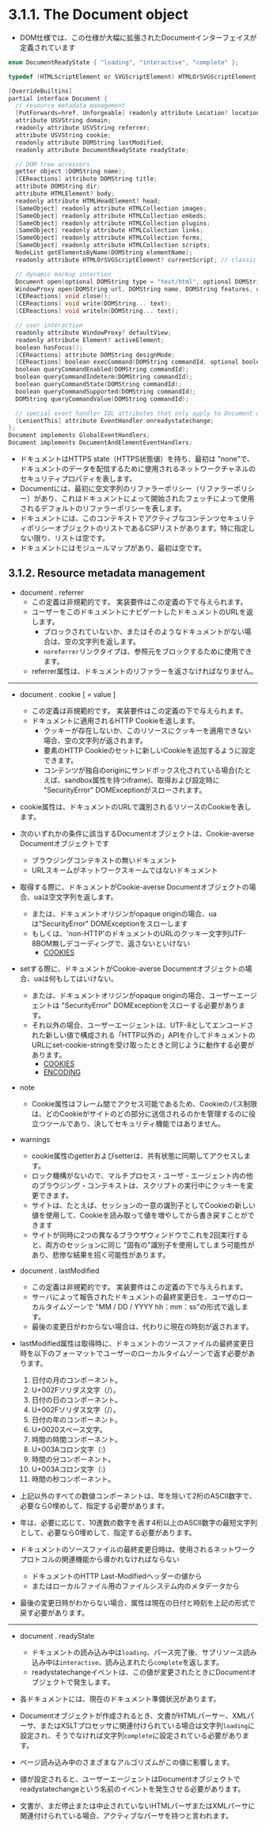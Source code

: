 # 3.1.1. The Document object

- DOM仕様では、この仕様が大幅に拡張されたDocumentインターフェイスが定義されています

```c
enum DocumentReadyState { "loading", "interactive", "complete" };

typedef (HTMLScriptElement or SVGScriptElement) HTMLOrSVGScriptElement;

[OverrideBuiltins]
partial interface Document {
  // resource metadata management
  [PutForwards=href, Unforgeable] readonly attribute Location? location;
  attribute USVString domain;
  readonly attribute USVString referrer;
  attribute USVString cookie;
  readonly attribute DOMString lastModified;
  readonly attribute DocumentReadyState readyState;

  // DOM tree accessors
  getter object (DOMString name);
  [CEReactions] attribute DOMString title;
  attribute DOMString dir;
  attribute HTMLElement? body;
  readonly attribute HTMLHeadElement? head;
  [SameObject] readonly attribute HTMLCollection images;
  [SameObject] readonly attribute HTMLCollection embeds;
  [SameObject] readonly attribute HTMLCollection plugins;
  [SameObject] readonly attribute HTMLCollection links;
  [SameObject] readonly attribute HTMLCollection forms;
  [SameObject] readonly attribute HTMLCollection scripts;
  NodeList getElementsByName(DOMString elementName);
  readonly attribute HTMLOrSVGScriptElement? currentScript; // classic scripts in a document tree only

  // dynamic markup insertion
  Document open(optional DOMString type = "text/html", optional DOMString replace = "");
  WindowProxy open(DOMString url, DOMString name, DOMString features, optional boolean replace = false);
  [CEReactions] void close();
  [CEReactions] void write(DOMString... text);
  [CEReactions] void writeln(DOMString... text);

  // user interaction
  readonly attribute WindowProxy? defaultView;
  readonly attribute Element? activeElement;
  boolean hasFocus();
  [CEReactions] attribute DOMString designMode;
  [CEReactions] boolean execCommand(DOMString commandId, optional boolean showUI = false, optional DOMString value = "");
  boolean queryCommandEnabled(DOMString commandId);
  boolean queryCommandIndeterm(DOMString commandId);
  boolean queryCommandState(DOMString commandId);
  boolean queryCommandSupported(DOMString commandId);
  DOMString queryCommandValue(DOMString commandId);

  // special event handler IDL attributes that only apply to Document objects
  [LenientThis] attribute EventHandler onreadystatechange;
};
Document implements GlobalEventHandlers;
Document implements DocumentAndElementEventHandlers;
```


- ドキュメントはHTTPS state（HTTPS状態値）を持ち、最初は "none"で、ドキュメントのデータを配信するために使用されるネットワークチャネルのセキュリティプロパティを表します。
- Documentには、最初に空文字列のリファラーポリシー（リファラーポリシー）があり、これはドキュメントによって開始されたフェッチによって使用されるデフォルトのリファラーポリシーを表します。
- ドキュメントには、このコンテキストでアクティブなコンテンツセキュリティポリシーオブジェクトのリストであるCSPリストがあります。特に指定しない限り、リストは空です。
- ドキュメントにはモジュールマップがあり、最初は空です。


## 3.1.2. Resource metadata management

- document . referrer
    - この定義は非規範的です。 実装要件はこの定義の下で与えられます。
    - ユーザーをこのドキュメントにナビゲートしたドキュメントのURLを返します。
        - ブロックされていないか、またはそのようなドキュメントがない場合は、空の文字列を返します。
        - `noreferrer`リンクタイプは、参照元をブロックするために使用できます。
    - referrer属性は、ドキュメントのリファラーを返さなければなりません。

***

- document . cookie [ = value ]
    - この定義は非規範的です。 実装要件はこの定義の下で与えられます。
    - ドキュメントに適用されるHTTP Cookieを返します。
        - クッキーが存在しないか、このリソースにクッキーを適用できない場合、空の文字列が返されます。
        - 要素のHTTP Cookieのセットに新しいCookieを追加するように設定できます。
        - コンテンツが独自のoriginにサンドボックス化されている場合(たとえば、sandbox属性を持つiframe)、取得および設定時に "SecurityError" DOMExceptionがスローされます。

- cookie属性は、ドキュメントのURLで識別されるリソースのCookieを表します。

- 次のいずれかの条件に該当するDocumentオブジェクトは、Cookie-averse Documentオブジェクトです
    - ブラウジングコンテキストの無いドキュメント
    - URLスキームがネットワークスキームではないドキュメント

- 取得する際に、ドキュメントがCookie-averse Documentオブジェクトの場合、uaは空文字列を返します。
    - または、ドキュメントオリジンがopaque originの場合、uaは"SecurityError" DOMExceptionをスローします
    - もしくは、'non-HTTP'のドキュメントのURLのクッキー文字列UTF-8BOM無しデコーディングで、返さないといけない
        - [COOKIES](https://www.w3.org/TR/html/references.html#biblio-cookies)

- setする際に、ドキュメントがCookie-averse Documentオブジェクトの場合、uaは何もしてはいけない。
    - または、ドキュメントオリジンがopaque originの場合、ユーザーエージェントは "SecurityError" DOMExceptionをスローする必要があります。
    - それ以外の場合、ユーザーエージェントは、UTF-8としてエンコードされた新しい値で構成される「HTTP以外の」APIを介してドキュメントのURLにset-cookie-stringを受け取ったときと同じように動作する必要があります。
        - [COOKIES](https://www.w3.org/TR/html/references.html#biblio-cookies)
        - [ENCODING](https://www.w3.org/TR/html/references.html#biblio-encoding)

- note
    - Cookie属性はフレーム間でアクセス可能であるため、Cookieのパス制限は、どのCookieがサイトのどの部分に送信されるのかを管理するのに役立つツールであり、決してセキュリティ機能ではありません。

- warnings
    - cookie属性のgetterおよびsetterは、共有状態に同期してアクセスします。
    - ロック機構がないので、マルチプロセス・ユーザ・エージェント内の他のブラウジング・コンテキストは、スクリプトの実行中にクッキーを変更できます。
    - サイトは、たとえば、セッションの一意の識別子としてCookieの新しい値を使用して、Cookieを読み取って値を増やしてから書き戻すことができます
    - サイトが同時に2つの異なるブラウザウィンドウでこれを2回実行すると、両方のセッションに同じ "固有の"識別子を使用してしまう可能性があり、悲惨な結果を招く可能性があります。



- document . lastModified
    - この定義は非規範的です。 実装要件はこの定義の下で与えられます。
    - サーバによって報告されたドキュメントの最終変更日を、ユーザのローカルタイムゾーンで "MM / DD / YYYY hh：mm：ss"の形式で返します。
    - 最後の変更日がわからない場合は、代わりに現在の時刻が返されます。


- lastModified属性は取得時に、ドキュメントのソースファイルの最終変更日時を以下のフォーマットでユーザーのローカルタイムゾーンで返す必要があります。
    1. 日付の月のコンポーネント。
    2. U+002Fソリダス文字（/）。
    3. 日付の日のコンポーネント。
    4. U+002Fソリダス文字（/）。
    5. 日付の年のコンポーネント。
    6. U+0020スペース文字。
    7. 時間の時間コンポーネント。
    8. U+003Aコロン文字（:)
    9. 時間の分コンポーネント。
    10. U+003Aコロン文字（:)
    11. 時間の秒コンポーネント。

- 上記以外のすべての数値コンポーネントは、年を除いて2桁のASCII数字で、必要なら0埋めして、指定する必要があります。
- 年は、必要に応じて、10進数の数字を表す4桁以上のASCII数字の最短文字列として、必要なら0埋めして、指定する必要があります。

- ドキュメントのソースファイルの最終変更日時は、使用されるネットワークプロトコルの関連機能から導かれなければならない
    - ドキュメントのHTTP Last-Modifiedヘッダーの値から
    - またはローカルファイル用のファイルシステム内のメタデータから
- 最後の変更日時がわからない場合、属性は現在の日付と時刻を上記の形式で戻す必要があります。


***

- document . readyState
    - ドキュメントの読み込み中は`loading`、パース完了後、サブリソース読み込み中は`interactive`、読み込まれたら`complete`を返します。
    - readystatechangeイベントは、この値が変更されたときにDocumentオブジェクトで発生します。

- 各ドキュメントには、現在のドキュメント準備状況があります。
- Documentオブジェクトが作成されるとき、文書がHTMLパーサー、XMLパーサ、またはXSLTプロセッサに関連付けられている場合は文字列`loading`に設定され、そうでなければ文字列`complete`に設定されている必要があります。
- ページ読み込み中のさまざまなアルゴリズムがこの値に影響します。
- 値が設定されると、ユーザーエージェントはDocumentオブジェクトでreadystatechangeという名前のイベントを発生させる必要があります。
- 文書が、まだ停止または中止されていないHTMLパーザまたはXMLパーサに関連付けられている場合、アクティブなパーサを持つと言われます。
